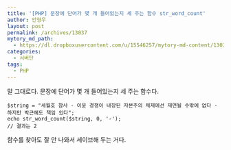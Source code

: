 ```yaml
---
title: '[PHP] 문장에 단어가 몇 개 들어있는지 세 주는 함수 str_word_count'
author: 안형우
layout: post
permalink: /archives/13037
mytory_md_path:
  - https://dl.dropboxusercontent.com/u/15546257/mytory-md-content/13037-str-word-count.md
categories:
  - 서버단
tags:
  - PHP
---
```

말 그대로다. 문장에 단어가 몇 개 들어있는지 세 주는 함수다.

    $string = "세월호 참사 - 이윤 경쟁이 내장된 자본주의 체제에선 재연될 수밖에 없다 - 하지만 박근혜도 책임 있다";
    echo str_word_count($string, 0, '-');
    // 결과는 2
    

함수를 찾아도 잘 안 나와서 세이브해 두는 거다.